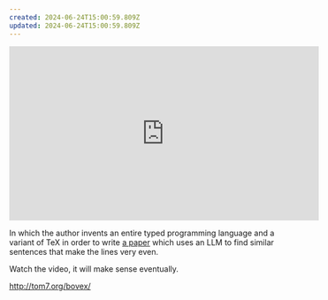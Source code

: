 ```yaml
---
created: 2024-06-24T15:00:59.809Z
updated: 2024-06-24T15:00:59.809Z
---
```

<iframe width="560" height="315" src="https://www.youtube.com/embed/Y65FRxE7uMc?si=-grNByhxZ3HaTvmI" title="YouTube video player" frameborder="0" allow="accelerometer; autoplay; clipboard-write; encrypted-media; gyroscope; picture-in-picture; web-share" referrerpolicy="strict-origin-when-cross-origin" allowfullscreen></iframe>

In which the author invents an entire typed programming language and a variant of TeX in order to write [a paper](http://tom7.org/bovex/badness-0-epsom.pdf) which uses an LLM to find similar sentences that make the lines very even.

Watch the video, it will make sense eventually.

http://tom7.org/bovex/